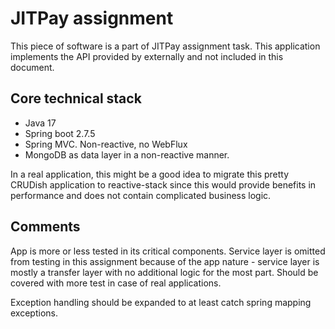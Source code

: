 # JITPay assignment

This piece of software is a part of JITPay assignment task. 
This application implements the API provided by externally and not included in this document.

## Core technical stack
* Java 17
* Spring boot 2.7.5
* Spring MVC. Non-reactive, no WebFlux
* MongoDB as data layer in a non-reactive manner.

In a real application, this might be a good idea to migrate this pretty CRUDish application to reactive-stack
since this would provide benefits in performance and does not contain complicated business logic.

## Comments
App is more or less tested in its critical components. Service layer is omitted from testing in this assignment
because of the app nature - service layer is mostly a transfer layer with no additional logic for the most part.
Should be covered with more test in case of real applications.

Exception handling should be expanded to at least catch spring mapping exceptions.

